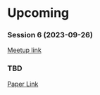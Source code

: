 # Upcoming

### Session 6 (2023-09-26)

[Meetup link](https://www.meetup.com/san-francisco-cognitive-science-meetup-group/events/294399059/)

### TBD

[Paper Link]()